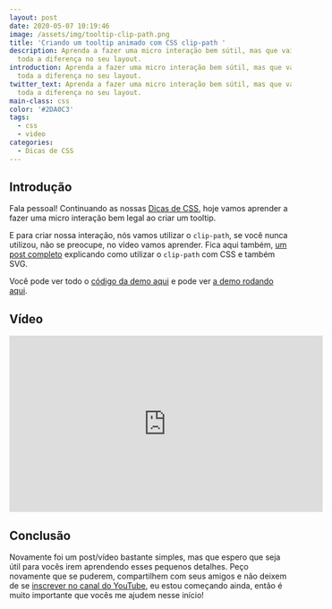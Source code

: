 ```yaml
---
layout: post
date: 2020-05-07 10:19:46
image: /assets/img/tooltip-clip-path.png
title: 'Criando um tooltip animado com CSS clip-path '
description: Aprenda a fazer uma micro interação bem sútil, mas que vai fazer
  toda a diferença no seu layout.
introduction: Aprenda a fazer uma micro interação bem sútil, mas que vai fazer
  toda a diferença no seu layout.
twitter_text: Aprenda a fazer uma micro interação bem sútil, mas que vai fazer
  toda a diferença no seu layout.
main-class: css
color: '#2DA0C3'
tags:
  - css
  - video
categories:
  - Dicas de CSS
---
```


## Introdução

Fala pessoal! Continuando as nossas [Dicas de CSS](https://willianjusten.com.br/series/#dicas-de-css), hoje vamos aprender a fazer uma micro interação bem legal ao criar um tooltip.

E para criar nossa interação, nós vamos utilizar o `clip-path`, se você nunca utilizou, não se preocupe, no vídeo vamos aprender. Fica aqui também, [um post completo](https://willianjusten.com.br/mask-e-clip-com-css-e-svg/) explicando como utilizar o `clip-path` com CSS e também SVG.

Você pode ver todo o [código da demo aqui](https://github.com/willianjusten/labs/blob/gh-pages/tooltip-clip-path/index.html) e pode ver [a demo rodando aqui](https://labs.willianjusten.com.br/tooltip-clip-path/).

## Vídeo

<iframe width="560" height="315" src="https://www.youtube.com/embed/g0qr8ZGAtMw" frameborder="0" allow="accelerometer; autoplay; encrypted-media; gyroscope; picture-in-picture" allowfullscreen></iframe>

## Conclusão

Novamente foi um post/vídeo bastante simples, mas que espero que seja útil para vocês irem aprendendo esses pequenos detalhes. Peço novamente que se puderem, compartilhem com seus amigos e não deixem de se [inscrever no canal do YouTube](https://www.youtube.com/WillianJustenCursos?sub_confirmation=1), eu estou começando ainda, então é muito importante que vocês me ajudem nesse início!
